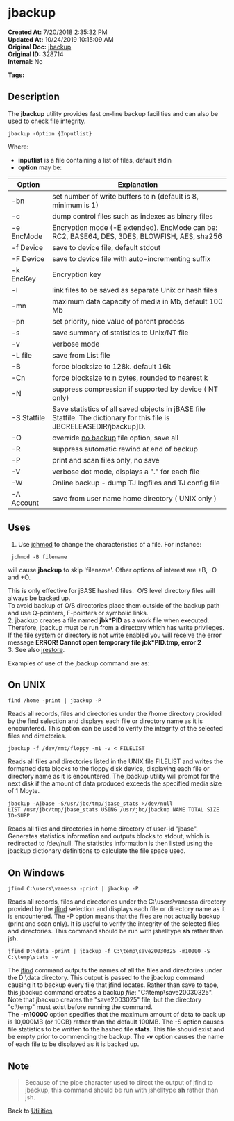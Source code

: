 # jbackup

**Created At:** 7/20/2018 2:35:32 PM  
**Updated At:** 10/24/2019 10:15:09 AM  
**Original Doc:** [jbackup](https://docs.jbase.com/46963-utilities/jbackup)  
**Original ID:** 328714  
**Internal:** No  

**Tags:**
<badge text='jfilesave' vertical='middle' />
<badge text='jrestore' vertical='middle' />
<badge text='jbackup' vertical='middle' />
<badge text='utilities' vertical='middle' />
<badge text='backup' vertical='middle' />

## Description

The **jbackup** utility provides fast on-line backup facilities and can also be used to check file integrity.

```
jbackup -Option {Inputlist}
```

Where:

- **inputlist** is a file containing a list of files, default stdin
- **option** may be:

| Option | Explanation |
| --- | --- |
| -bn | set number of write buffers to n (default is 8, minimum is 1) |
| -c | dump control files such as indexes as binary files |
| -e EncMode | Encryption mode (-E extended). EncMode can be: RC2, BASE64, DES, 3DES, BLOWFISH, AES, sha256 |
| -f Device | save to device file, default stdout |
| -F Device | save to device file with auto-incrementing suffix |
| -k EncKey | Encryption key |
| -l | link files to be saved as separate Unix or hash files |
| -mn | maximum data capacity of media in Mb, default 100 Mb |
| -pn | set priority, nice value of parent process |
| -s | save summary of statistics to Unix/NT file |
| -v | verbose mode |
| -L file | save from List file |
| -B | force blocksize to 128k. default 16k |
| -Cn | force blocksize to n bytes, rounded to nearest k |
| -N | suppress compression if supported by device ( NT only) |
| -S Statfile | Save statistics of all saved objects in jBASE file Statfile. The dictionary for this file is JBCRELEASEDIR/jbackup]D. |
| -O | override [no backup](./../jchmod) file option, save all |
| -R | suppress automatic rewind at end of backup |
| -P | print and scan files only, no save |
| -V | verbose dot mode, displays a "." for each file |
| -W | Online backup - dump TJ logfiles and TJ config file |
| -A Account | save from user name home directory ( UNIX only ) |

## Uses

1. Use [jchmod](./../jchmod) to change the characteristics of a file. For instance:

```
 jchmod -B filename
```

will cause **jbackup** to skip 'filename'. Other options of interest are +B, -O and +O.

This is only effective for jBASE hashed files.  O/S level directory files will always be backed up.  
To avoid backup of O/S directories place them outside of the backup path and use Q-pointers, F-pointers or symbolic links.  
2. jbackup creates a file named **jbk\*PID** as a work file when executed. Therefore, jbackup must be run from a directory which has write privileges. If the file system or directory is not write enabled you will receive the error message **ERROR! Cannot open temporary file jbk\*PID.tmp, error 2**  
3. See also [jrestore](./../jrestore).

Examples of use of the jbackup command are as:

## On UNIX

```
find /home -print | jbackup -P
```

Reads all records, files and directories under the /home directory provided by the find selection and displays each file or directory name as it is encountered. This option can be used to verify the integrity of the selected files and directories.

```
jbackup -f /dev/rmt/floppy -m1 -v < FILELIST
```

Reads all files and directories listed in the UNIX file FILELIST and writes the formatted data blocks to the floppy disk device, displaying each file or directory name as it is encountered. The jbackup utility will prompt for the next disk if the amount of data produced exceeds the specified media size of 1 Mbyte.

```
jbackup -Ajbase -S/usr/jbc/tmp/jbase_stats >/dev/null
LIST /usr/jbc/tmp/jbase_stats USING /usr/jbc/jbackup NAME TOTAL SIZE ID-SUPP
```

Reads all files and directories in home directory of user-id "jbase". Generates statistics information and outputs blocks to stdout, which is redirected to /dev/null. The statistics information is then listed using the jbackup dictionary definitions to calculate the file space used.

## On Windows

```
jfind C:\users\vanessa -print | jbackup -P
```

Reads all records, files and directories under the C:\users\vanessa directory provided by the [jfind](./../../../jbase/jfind) selection and displays each file or directory name as it is encountered. The -P option means that the files are not actually backup (print and scan only). It is useful to verify the integrity of the selected files and directories. This command should be run with jshelltype **sh** rather than jsh.

```
jfind D:\data -print | jbackup -f C:\temp\save20030325 -m10000 -S C:\temp\stats -v
```

The [jfind](./../../../jbase/jfind) command outputs the names of all the files and directories under the D:\data directory. This output is passed to the jbackup command causing it to backup every file that jfind locates. Rather than save to tape, this jbackup command creates a backup *file*: "C:\temp\save20030325". Note that jbackup creates the "save2003025" file, but the directory "c:\temp" must exist before running the command.  
The **-m10000** option specifies that the maximum amount of data to back up is 10,000MB (or 10GB) rather than the default 100MB. The -S option causes file statistics to be written to the hashed file **stats**. This file should exist and be empty prior to commencing the backup. The **-v** option causes the name of each file to be displayed as it is backed up.  

## Note

>Because of the pipe character used to direct the output of jfind to jbackup, this command should be run with jshelltype **sh** rather than jsh.

Back to [Utilities](./../utilities)
